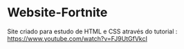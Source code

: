 # Website-Fortnite


Site criado para estudo de HTML e CSS através do tutorial : https://www.youtube.com/watch?v=FJ9UtGfVkcI

